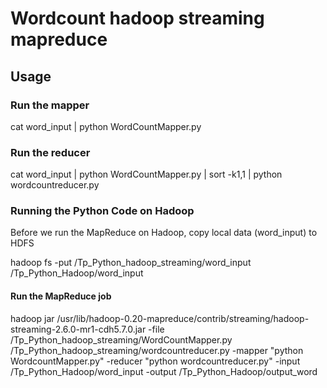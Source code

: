 # Wordcount hadoop streaming mapreduce
## Usage
### Run the mapper
cat word_input | python WordCountMapper.py
### Run the reducer
cat word_input | python WordCountMapper.py | sort -k1,1 | python wordcountreducer.py
### Running the Python Code on Hadoop 
Before we run the MapReduce  on Hadoop, copy local data (word_input) to HDFS

hadoop fs -put /Tp_Python_hadoop_streaming/word_input   /Tp_Python_Hadoop/word_input
#### Run the MapReduce job
hadoop jar /usr/lib/hadoop-0.20-mapreduce/contrib/streaming/hadoop-streaming-2.6.0-mr1-cdh5.7.0.jar -file /Tp_Python_hadoop_streaming/WordCountMapper.py /Tp_Python_hadoop_streaming/wordcountreducer.py -mapper "python WordcountMapper.py" -reducer "python wordcountreducer.py" -input /Tp_Python_Hadoop/word_input -output /Tp_Python_Hadoop/output_word

